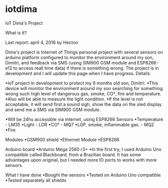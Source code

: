# iotdima
IoT Dima's Project

What is it?

Last report: april 4, 2016 by Hecton

Dima's project is Internet of Things personal project with several sensors on arduino platform configured to monitor the environment around my son, Dimitri, and feedback via SMS (using SIM900 GSM module and ESP8266-e12 to access reall time data) if there is something wrong. The project is in development and I will update this page when I have progress.
Details

•IoT project in development to protect my 9 months old son, Dimitri.
•This device will monitor the environment around my son searching for something wrong such high level of dangerous gas, smoke, CO², fire and temperature.
•Also will be able to measure the light condition.
•If the level is not acceptable, it will send first a sound sigh, show the data on the oled display and send me a SMS via SIM900 GSM module.

•Will be 24hs accessible via internet, using ESP8266
Sensors
•Temperature - LM35
•Light - LDR
•CO² - MQ7
•LGP, smoke, inflammable gas. - MQ2
•Fire

 
Modules
•GSM900 shield
•Ethernet Module
•ESP8266

 
Arduino board
•Arduino Mega 2560 r3+
•In the first try, I used Arduino Uno compatible called Blackboard, from a Brazilian board. It has some advantages upon original, but I needed more IO ports to works with more sensors.

 
What I have done
•Bought the sensors
•Tested on Arduino Uno compatible
•Tested separately all shields


